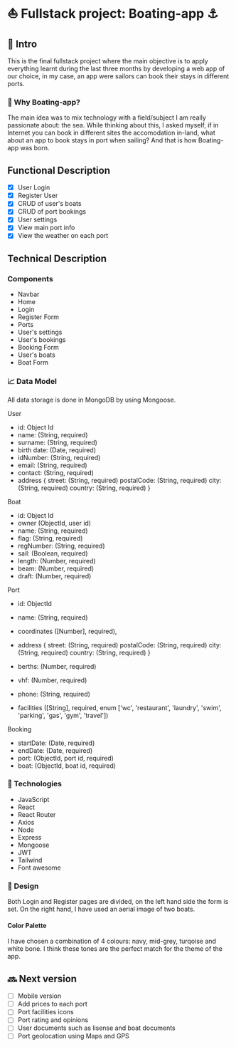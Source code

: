 # ⛵️ Fullstack project: Boating-app ⚓️

## 🔎 Intro

This is the final fullstack project where the main objective is to apply everything learnt during the last three months by developing a web app of our choice, in my case, an app were sailors can book their stays in different ports.

### 🌊 Why Boating-app?

The main idea was to mix technology with a field/subject I am really passionate about: the sea.  While thinking about this, I asked myself, if in Internet you can book in different sites the accomodation in-land, what about an app to book stays in port when sailing? And that is how Boating-app was born.



## Functional Description

- [X] User Login
- [X] Register User
- [X] CRUD of user's boats
- [X] CRUD of port bookings
- [X] User settings
- [X] View main port info
- [X] View the weather on each port

## Technical Description

### Components

- Navbar
- Home
- Login
- Register Form
- Ports
- User's settings
- User's bookings
- Booking Form
- User's boats
- Boat Form


### 📈 Data Model

All data storage is done in MongoDB by using Mongoose.

User

- id: Object Id
- name: (String, required)
- surname: (String, required)
- birth date: (Date, required)
- idNumber: (String, required)
- email: (String, required)
- contact: (String, required)
- address {
    street: (String, required)
    postalCode: (String, required)
    city: (String, required)
    country: (String, required)
}

Boat

- id: Object Id
- owner (ObjectId, user id)
- name: (String, required)
- flag: (String, required)
- regNumber: (String, required)
- sail: (Boolean, required)
- length: (Number, required)
- beam: (Number, required)
- draft: (Number, required)

Port

- id: ObjectId
- name: (String, required)
- coordinates ([Number], required),
- address {
    street: (String, required)
    postalCode: (String, required)
    city: (String, required)
    country: (String, required)
}

- berths: (Number, required)
- vhf: (Number, required)
- phone: (String, required)
- facilities ([String], required, enum ['wc', 'restaurant', 'laundry', 'swim', 'parking', 'gas', 'gym', 'travel'])

Booking

- startDate: (Date, required)
- endDate: (Date, required)
- port: (ObjectId, port id, required)
- boat: (ObjectId, boat id, required)

### 🔩 Technologies

- JavaScript
- React
- React Router
- Axios
- Node
- Express
- Mongoose
- JWT
- Tailwind
- Font awesome

### 🎨 Design

Both Login and Register pages are divided, on the left hand side the form is set. On the right hand, I have used an aerial image of two boats.

#### Color Palette

I have chosen a combination of 4 colours: navy, mid-grey, turqoise and white bone. I think these tones are the perfect match for the theme of the app.

## 🔜 Next version

- [ ] Mobile version
- [ ] Add prices to each port
- [ ] Port facilities icons
- [ ] Port rating and opinions
- [ ] User documents such as lisense and boat documents
- [ ] Port geolocation using Maps and GPS
